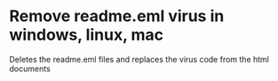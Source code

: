 Remove readme.eml virus in  windows, linux, mac
===================

Deletes the readme.eml files and replaces the virus code from the html documents
